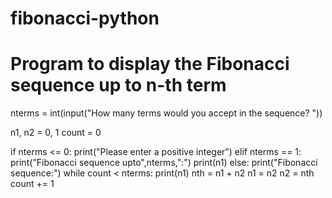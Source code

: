 # fibonacci-python
# Program to display the Fibonacci sequence up to n-th term

nterms = int(input("How many terms would you accept in the sequence? "))

n1, n2 = 0, 1
count = 0

if nterms <= 0:
   print("Please enter a positive integer")
elif nterms == 1:
   print("Fibonacci sequence upto",nterms,":")
   print(n1)
else:
   print("Fibonacci sequence:")
   while count < nterms:
       print(n1)
       nth = n1 + n2
       n1 = n2
       n2 = nth
       count += 1
